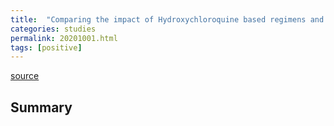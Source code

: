 ```yaml
---
title:  "Comparing the impact of Hydroxychloroquine based regimens and standard treatment on COVID-19 patient outcomes: A retrospective cohort study"
categories: studies
permalink: 20201001.html
tags: [positive]
---
```


[source](https://www.sciencedirect.com/science/article/pii/S1319016420302334)

## Summary

```HCQ had a modest effect on hospital length stay and days in ICU compared with SC. However, these results need to be interpreted with caution. Larger observational studies and RCTs that evaluate the efficacy of HCQ in COVID-19 patients in the Saudi population are urgently needed.

```

